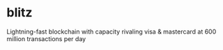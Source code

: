 # blitz
Lightning-fast blockchain with capacity rivaling visa &amp; mastercard at 600 million transactions per day

